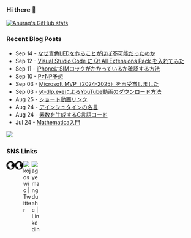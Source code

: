 ### Hi there 👋

[![Anurag's GitHub stats](https://github-readme-stats.vercel.app/api?username=kenjinote)](https://github.com/anuraghazra/github-readme-stats)


### Recent Blog Posts
<!-- feed start -->
- Sep 14 - [なぜ青色LEDを作ることがほぼ不可能だったのか](https://kenji.blog/posts/%E3%81%AA%E3%81%9C%E9%9D%92%E8%89%B2led%E3%82%92%E4%BD%9C%E3%82%8B%E3%81%93%E3%81%A8%E3%81%8C%E3%81%BB%E3%81%BC%E4%B8%8D%E5%8F%AF%E8%83%BD%E3%81%A0%E3%81%A3%E3%81%9F%E3%81%AE%E3%81%8B/)
- Sep 12 - [Visual Studio Code に Qt All Extensions Pack を入れてみた](https://kenji.blog/posts/visual-studio-code-%E3%81%AB-qt-all-extensions-pack-%E3%82%92%E5%85%A5%E3%82%8C%E3%81%A6%E3%81%BF%E3%81%9F/)
- Sep 11 - [iPhoneにSIMロックがかかっているか確認する方法](https://kenji.blog/posts/iphone%E3%81%ABsim%E3%83%AD%E3%83%83%E3%82%AF%E3%81%8C%E3%81%8B%E3%81%8B%E3%81%A3%E3%81%A6%E3%81%84%E3%82%8B%E3%81%8B%E7%A2%BA%E8%AA%8D%E3%81%99%E3%82%8B%E6%96%B9%E6%B3%95/)
- Sep 10 - [P≠NP予想](https://kenji.blog/posts/pnp%E4%BA%88%E6%83%B3/)
- Sep 03 - [Microsoft MVP（2024-2025）を再受賞しました](https://kenji.blog/posts/microsoft-mvp2024-2025%E3%82%92%E5%86%8D%E5%8F%97%E8%B3%9E%E3%81%97%E3%81%BE%E3%81%97%E3%81%9F/)
- Sep 03 - [yt-dlp.exeによるYouTube動画のダウンロード方法](https://kenji.blog/posts/yt-dlp.exe%E3%81%AB%E3%82%88%E3%82%8Byoutube%E5%8B%95%E7%94%BB%E3%81%AE%E3%83%80%E3%82%A6%E3%83%B3%E3%83%AD%E3%83%BC%E3%83%89%E6%96%B9%E6%B3%95/)
- Aug 25 - [ショート動画リンク](https://kenji.blog/posts/%E3%82%B7%E3%83%A7%E3%83%BC%E3%83%88%E5%8B%95%E7%94%BB%E3%83%AA%E3%83%B3%E3%82%AF/)
- Aug 24 - [アインシュタインの名言](https://kenji.blog/posts/%E3%82%A2%E3%82%A4%E3%83%B3%E3%82%B7%E3%83%A5%E3%82%BF%E3%82%A4%E3%83%B3%E3%81%AE%E5%90%8D%E8%A8%80/)
- Aug 24 - [素数を生成するC言語コード](https://kenji.blog/posts/%E7%B4%A0%E6%95%B0%E3%82%92%E7%94%9F%E6%88%90%E3%81%99%E3%82%8Bc%E8%A8%80%E8%AA%9E%E3%82%B3%E3%83%BC%E3%83%89/)
- Jul 24 - [Mathematica入門](https://kenji.blog/posts/mathematica%E5%85%A5%E9%96%80/)
<!-- feed end -->

<!-- GitHub Profile Views Counter -->
![](https://komarev.com/ghpvc/?username=kenjinote)

<!-- SNS Links -->
### SNS Links
[<img align="left" alt="codewithkojo.com" width="22px" src="https://raw.githubusercontent.com/iconic/open-iconic/master/svg/globe.svg" />][website1]
[<img align="left" alt="codewithkojo.com" width="22px" src="https://raw.githubusercontent.com/iconic/open-iconic/master/svg/globe.svg" />][website2]
[<img align="left" alt="kojoswic | Twitter" width="22px" src="https://cdn.jsdelivr.net/npm/simple-icons@v3/icons/twitter.svg" />][twitter]
[<img align="left" alt="agyemangduahc | LinkedIn" width="22px" src="https://cdn.jsdelivr.net/npm/simple-icons@v3/icons/linkedin.svg" />][linkedin]

[website1]: https://hack.jp
[website2]: https://kenji.blog
[twitter]: https://twitter.com/kenjinote
[linkedin]: https://www.linkedin.com/in/kenjinote/

<!--
**kenjinote/kenjinote** is a ✨ _special_ ✨ repository because its `README.md` (this file) appears on your GitHub profile.

Here are some ideas to get you started:

- 🔭 I’m currently working on ...
- 🌱 I’m currently learning ...
- 👯 I’m looking to collaborate on ...
- 🤔 I’m looking for help with ...
- 💬 Ask me about ...
- 📫 How to reach me: ...
- 😄 Pronouns: ...
- ⚡ Fun fact: ...
-->

